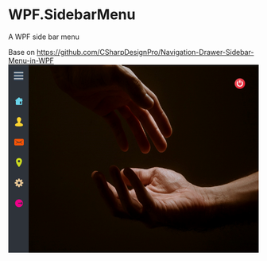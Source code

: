 # WPF.SidebarMenu
A WPF side bar menu

Base on https://github.com/CSharpDesignPro/Navigation-Drawer-Sidebar-Menu-in-WPF
![](Images/SidebarApp.png)

